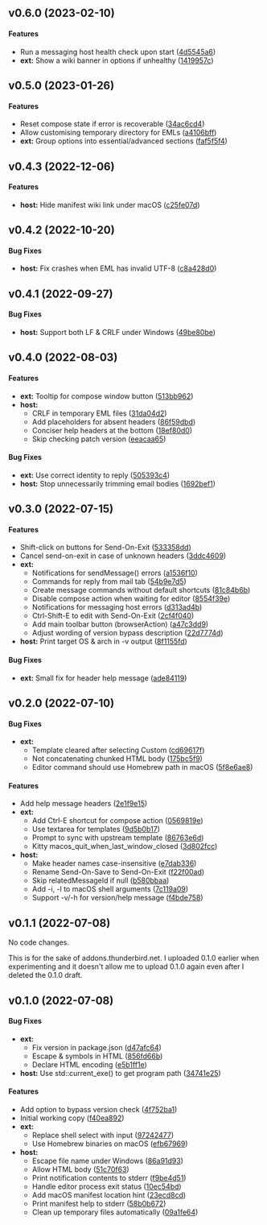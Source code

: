 <a name="v0.6.0"></a>
## v0.6.0 (2023-02-10)


#### Features

*   Run a messaging host health check upon start ([4d5545a6](https://github.com/Frederick888/external-editor-revived/commit/4d5545a6237991b6f17b391dfb3c23f4ea57afc2))
* **ext:**  Show a wiki banner in options if unhealthy ([1419957c](https://github.com/Frederick888/external-editor-revived/commit/1419957cc447363ba5a0111f75565044675e11d4))



<a name="v0.5.0"></a>
## v0.5.0 (2023-01-26)


#### Features

*   Reset compose state if error is recoverable ([34ac6cd4](https://github.com/Frederick888/external-editor-revived/commit/34ac6cd439f90428448e9a2bd7314caa5d8b4f4e))
*   Allow customising temporary directory for EMLs ([a4106bff](https://github.com/Frederick888/external-editor-revived/commit/a4106bff3539e1001690cde573340757f12ff758))
* **ext:**  Group options into essential/advanced sections ([faf5f5f4](https://github.com/Frederick888/external-editor-revived/commit/faf5f5f46161763faca045344468f82d4330774a))



<a name="v0.4.3"></a>
## v0.4.3 (2022-12-06)


#### Features

* **host:**  Hide manifest wiki link under macOS ([c25fe07d](https://github.com/Frederick888/external-editor-revived/commit/c25fe07d213cedc603fb9bb2836d1c08ee3846ca))



<a name="v0.4.2"></a>
## v0.4.2 (2022-10-20)


#### Bug Fixes

* **host:**  Fix crashes when EML has invalid UTF-8 ([c8a428d0](https://github.com/Frederick888/external-editor-revived/commit/c8a428d005b0e0c69c5302868d1e7858873c1692))



<a name="v0.4.1"></a>
## v0.4.1 (2022-09-27)


#### Bug Fixes

* **host:**  Support both LF & CRLF under Windows ([49be80be](https://github.com/Frederick888/external-editor-revived/commit/49be80bebb976c4e18c0458c6f465ae5085bacca))



<a name="v0.4.0"></a>
## v0.4.0 (2022-08-03)


#### Features

* **ext:**  Tooltip for compose window button ([513bb962](https://github.com/Frederick888/external-editor-revived/commit/513bb962c795226d269d5127631f69670faedc7c))
* **host:**
  *  CRLF in temporary EML files ([31da04d2](https://github.com/Frederick888/external-editor-revived/commit/31da04d2c67b9b35a9bdc303bee0cf2a358bf854))
  *  Add placeholders for absent headers ([86f59dbd](https://github.com/Frederick888/external-editor-revived/commit/86f59dbd344b521d7dce91397aa2c67335ee7e91))
  *  Conciser help headers at the bottom ([18ef80d0](https://github.com/Frederick888/external-editor-revived/commit/18ef80d087da759f3338de516300fd92ca1ce3e2))
  *  Skip checking patch version ([eeacaa65](https://github.com/Frederick888/external-editor-revived/commit/eeacaa65ad974b1a2fa8147f827ba9d1d688a657))

#### Bug Fixes

* **ext:**  Use correct identity to reply ([505393c4](https://github.com/Frederick888/external-editor-revived/commit/505393c4de00ce400ffd1d461fc6331eb7df0351))
* **host:**  Stop unnecessarily trimming email bodies ([1692bef1](https://github.com/Frederick888/external-editor-revived/commit/1692bef15d6fb9d62323d3e35331e9421a98fb3b))



<a name="v0.3.0"></a>
## v0.3.0 (2022-07-15)


#### Features

*   Shift-click on buttons for Send-On-Exit ([533358dd](https://github.com/Frederick888/external-editor-revived/commit/533358dd62553390ea5306f82bf2ad4bd24abc95))
*   Cancel send-on-exit in case of unknown headers ([3ddc4609](https://github.com/Frederick888/external-editor-revived/commit/3ddc4609ab73308503ad31a19e5aab75450a2a30))
* **ext:**
  *  Notifications for sendMessage() errors ([a1536f10](https://github.com/Frederick888/external-editor-revived/commit/a1536f10d7129edc8b5678aef4cd1196bfc8d512))
  *  Commands for reply from mail tab ([54b9e7d5](https://github.com/Frederick888/external-editor-revived/commit/54b9e7d51ccd9ff13a8483f986bf774a6c0e41bc))
  *  Create message commands without default shortcuts ([81c84b6b](https://github.com/Frederick888/external-editor-revived/commit/81c84b6bd5ad089bf34aec76b61293bdaf458e48))
  *  Disable compose action when waiting for editor ([8554f39e](https://github.com/Frederick888/external-editor-revived/commit/8554f39e81650f89ca980adba152a062e8a98085))
  *  Notifications for messaging host errors ([d313ad4b](https://github.com/Frederick888/external-editor-revived/commit/d313ad4b98bced321cc4043cdc6b2cfb11d68758))
  *  Ctrl-Shift-E to edit with Send-On-Exit ([2cf4f040](https://github.com/Frederick888/external-editor-revived/commit/2cf4f0409604bf202095d8f571b9eaf283590054))
  *  Add main toolbar button (browserAction) ([a47c3dd9](https://github.com/Frederick888/external-editor-revived/commit/a47c3dd94128dd3f4b2d7753b5da1ba3657d7669))
  *  Adjust wording of version bypass description ([22d7774d](https://github.com/Frederick888/external-editor-revived/commit/22d7774de494dd10899ac80903070b8f57b1aa85))
* **host:**  Print target OS & arch in -v output ([8f1155fd](https://github.com/Frederick888/external-editor-revived/commit/8f1155fd16103e0b4c1f87aafdc876db437a1309))

#### Bug Fixes

* **ext:**  Small fix for header help message ([ade84119](https://github.com/Frederick888/external-editor-revived/commit/ade8411953b92f8330f5fb3a063968349d4ff096))



<a name="v0.2.0"></a>
## v0.2.0 (2022-07-10)


#### Bug Fixes

* **ext:**
  *  Template cleared after selecting Custom ([cd69617f](https://github.com/Frederick888/external-editor-revived/commit/cd69617f20ea8ce386c8da0cc7d521aff1d0bf7b))
  *  Not concatenating chunked HTML body ([175bc5f9](https://github.com/Frederick888/external-editor-revived/commit/175bc5f9df168870fb944cfc91fc0815e066bd2c))
  *  Editor command should use Homebrew path in macOS ([5f8e6ae8](https://github.com/Frederick888/external-editor-revived/commit/5f8e6ae828a1abebebcce9c04fa13d6d39be9371))

#### Features

*   Add help message headers ([2e1f9e15](https://github.com/Frederick888/external-editor-revived/commit/2e1f9e15af5ed06ee36ba4574803c2f15d36295d))
* **ext:**
  *  Add Ctrl-E shortcut for compose action ([0569819e](https://github.com/Frederick888/external-editor-revived/commit/0569819eec18ab1ef8268168b37a6c99053a7824))
  *  Use textarea for templates ([9d5b0b17](https://github.com/Frederick888/external-editor-revived/commit/9d5b0b1782259b9d3ece7e52a95798db9e17eafb))
  *  Prompt to sync with upstream template ([86763e6d](https://github.com/Frederick888/external-editor-revived/commit/86763e6d5219df8833db93ff4d8b1f804bc80d02))
  *  Kitty macos_quit_when_last_window_closed ([3d802fcc](https://github.com/Frederick888/external-editor-revived/commit/3d802fcc3c40dd3113ebb8492ca289daba5c5890))
* **host:**
  *  Make header names case-insensitive ([e7dab336](https://github.com/Frederick888/external-editor-revived/commit/e7dab336b34d89bf29211ebd617aee909cc199cc))
  *  Rename Send-On-Save to Send-On-Exit ([f22f00ad](https://github.com/Frederick888/external-editor-revived/commit/f22f00ad3e9acc35513d754938de5eb3395876d8))
  *  Skip relatedMessageId if null ([b580bbaa](https://github.com/Frederick888/external-editor-revived/commit/b580bbaa9285ee20792025f203b884d7a2b26823))
  *  Add -i, -l to macOS shell arguments ([7c119a09](https://github.com/Frederick888/external-editor-revived/commit/7c119a0938b78120ae6ca06cbec5431989289304))
  *  Support -v/-h for version/help message ([f4bde758](https://github.com/Frederick888/external-editor-revived/commit/f4bde7582cabf5a5fb8378c06d7ed533ff642b13))



<a name="v0.1.1"></a>
## v0.1.1 (2022-07-08)

No code changes.

This is for the sake of addons.thunderbird.net. I uploaded 0.1.0 earlier
when experimenting and it doesn't allow me to upload 0.1.0 again even
after I deleted the 0.1.0 draft.



<a name="v0.1.0"></a>
## v0.1.0 (2022-07-08)


#### Bug Fixes

* **ext:**
  *  Fix version in package.json ([d47afc64](https://github.com/Frederick888/external-editor-revived/commit/d47afc6491e69b3177f5a764dd8872be3c4d42a9))
  *  Escape & symbols in HTML ([856fd66b](https://github.com/Frederick888/external-editor-revived/commit/856fd66b032b5c48a56d7ac2a5791bbcc10b61ac))
  *  Declare HTML encoding ([e5b1ff1e](https://github.com/Frederick888/external-editor-revived/commit/e5b1ff1ea01d3d6268232f9081ba828f2043919a))
* **host:**  Use std::current_exe() to get program path ([34741e25](https://github.com/Frederick888/external-editor-revived/commit/34741e25ca2b9f8007b64c87458a1b6355b709f7))

#### Features

*   Add option to bypass version check ([4f752ba1](https://github.com/Frederick888/external-editor-revived/commit/4f752ba1ed9df4af4243cf8a2dba995840054a4e))
*   Initial working copy ([f40ea892](https://github.com/Frederick888/external-editor-revived/commit/f40ea892c3bc7f467278d41b482e240b367cd8db))
* **ext:**
  *  Replace shell select with input ([97242477](https://github.com/Frederick888/external-editor-revived/commit/9724247798c0f8f4dddfb280ccf0ce5de8b0c28d))
  *  Use Homebrew binaries on macOS ([efb67969](https://github.com/Frederick888/external-editor-revived/commit/efb679693a26306fcbc4d2447025d10ca6615ec6))
* **host:**
  *  Escape file name under Windows ([86a91d93](https://github.com/Frederick888/external-editor-revived/commit/86a91d938e50851e6d7727d089d0872eb3f74032))
  *  Allow HTML body ([51c70f63](https://github.com/Frederick888/external-editor-revived/commit/51c70f63cd01ff7f00f62c36835696845e6a3109))
  *  Print notification contents to stderr ([f9be4d51](https://github.com/Frederick888/external-editor-revived/commit/f9be4d51d560ccddf6bf6e37d35f61f183583d8c))
  *  Handle editor process exit status ([10ec54bd](https://github.com/Frederick888/external-editor-revived/commit/10ec54bd3058a306a039664e2f4b23638700bb3a))
  *  Add macOS manifest location hint ([23ecd8cd](https://github.com/Frederick888/external-editor-revived/commit/23ecd8cdcda047943e9933d849b194ce14171827))
  *  Print manifest help to stderr ([58b0b672](https://github.com/Frederick888/external-editor-revived/commit/58b0b672e747b7be3aac63f7866a803a607e0fdf))
  *  Clean up temporary files automatically ([09a1fe64](https://github.com/Frederick888/external-editor-revived/commit/09a1fe64bb5b8df26fc1e0b1156cbbc043074596))
